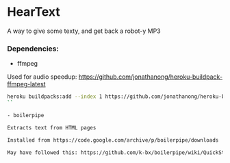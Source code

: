 # HearText

A way to give some texty, and get back a robot-y MP3


### Dependencies:

- ffmpeg

Used for audio speedup: https://github.com/jonathanong/heroku-buildpack-ffmpeg-latest

```bash
heroku buildpacks:add --index 1 https://github.com/jonathanong/heroku-buildpack-ffmpeg-latest.git
``

- boilerpipe

Extracts text from HTML pages

Installed from https://code.google.com/archive/p/boilerpipe/downloads

May have followed this: https://github.com/k-bx/boilerpipe/wiki/QuickStart
